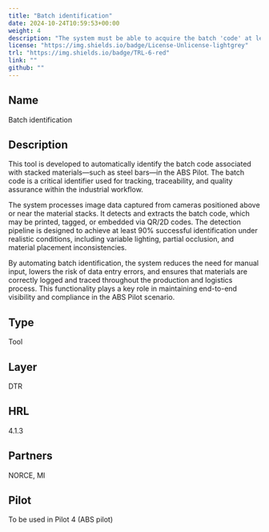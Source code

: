 ```yaml
---
title: "Batch identification"
date: 2024-10-24T10:59:53+00:00
weight: 4
description: "The system must be able to acquire the batch 'code' at least in the 90% of cases (ABS Pilot)"
license: "https://img.shields.io/badge/License-Unlicense-lightgrey"
trl: "https://img.shields.io/badge/TRL-6-red"
link: ""
github: ""
---
```


## Name
Batch identification

## Description
This tool is developed to automatically identify the batch code associated with stacked materials—such as steel bars—in the ABS Pilot. The batch code is a critical identifier used for tracking, traceability, and quality assurance within the industrial workflow.

The system processes image data captured from cameras positioned above or near the material stacks. It detects and extracts the batch code, which may be printed, tagged, or embedded via QR/2D codes. The detection pipeline is designed to achieve at least 90% successful identification under realistic conditions, including variable lighting, partial occlusion, and material placement inconsistencies.

By automating batch identification, the system reduces the need for manual input, lowers the risk of data entry errors, and ensures that materials are correctly logged and traced throughout the production and logistics process. This functionality plays a key role in maintaining end-to-end visibility and compliance in the ABS Pilot scenario.

## Type
Tool

## Layer
DTR

## HRL
4.1.3

## Partners
NORCE, MI

## Pilot
To be used in Pilot 4 (ABS pilot)
